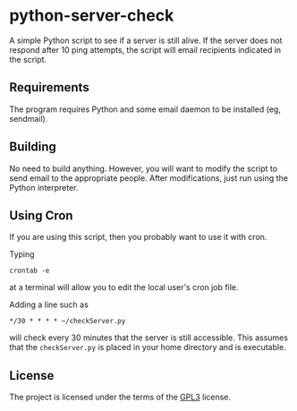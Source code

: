 # python-server-check

A simple Python script to see if a server is still alive. If the
server does not respond after 10 ping attempts, the script will email
recipients indicated in the script.

## Requirements

The program requires Python and some email daemon to be installed (eg,
sendmail).

## Building

No need to build anything.  However, you will want to modify the
script to send email to the appropriate people.  After modifications,
just run using the Python interpreter.

## Using Cron

If you are using this script, then you probably want to use it with cron.

Typing

```
crontab -e
```

at a terminal will allow you to edit the local user's cron job file.

Adding a line such as

```
*/30 * * * * ~/checkServer.py
```

will check every 30 minutes that the server is still accessible.  This
assumes that the `checkServer.py` is placed in your home directory and
is executable.

## License

The project is licensed under the terms of the
[GPL3](https://www.gnu.org/licenses/gpl-3.0.en.html) license.
